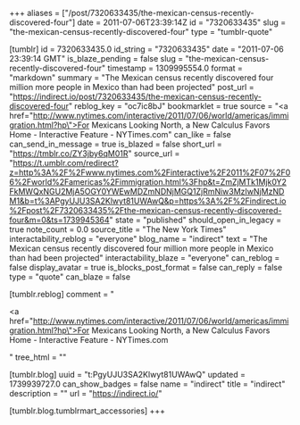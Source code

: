 +++
aliases = ["/post/7320633435/the-mexican-census-recently-discovered-four"]
date = 2011-07-06T23:39:14Z
id = "7320633435"
slug = "the-mexican-census-recently-discovered-four"
type = "tumblr-quote"

[tumblr]
id = 7320633435.0
id_string = "7320633435"
date = "2011-07-06 23:39:14 GMT"
is_blaze_pending = false
slug = "the-mexican-census-recently-discovered-four"
timestamp = 1309995554.0
format = "markdown"
summary = "The Mexican census recently discovered four million more people in Mexico than had been projected"
post_url = "https://indirect.io/post/7320633435/the-mexican-census-recently-discovered-four"
reblog_key = "oc7ic8bJ"
bookmarklet = true
source = "<a href=\"http://www.nytimes.com/interactive/2011/07/06/world/americas/immigration.html?hp\">For Mexicans Looking North, a New Calculus Favors Home - Interactive Feature - NYTimes.com</a>"
can_like = false
can_send_in_message = true
is_blazed = false
short_url = "https://tmblr.co/ZY3jby6qM01R"
source_url = "https://t.umblr.com/redirect?z=http%3A%2F%2Fwww.nytimes.com%2Finteractive%2F2011%2F07%2F06%2Fworld%2Famericas%2Fimmigration.html%3Fhp&t=ZmZjMTk1Mjk0Y2FkMWQxNGU2MjA5OGY0YWEwMDZmNDNjMGQ1ZjRmNiw3MzIwNjMzNDM1&b=t%3APgyUJU3SA2Klwyt81UWAwQ&p=https%3A%2F%2Findirect.io%2Fpost%2F7320633435%2Fthe-mexican-census-recently-discovered-four&m=0&ts=1739945364"
state = "published"
should_open_in_legacy = true
note_count = 0.0
source_title = "The New York Times"
interactability_reblog = "everyone"
blog_name = "indirect"
text = "The Mexican census recently discovered four million more people in Mexico than had been projected"
interactability_blaze = "everyone"
can_reblog = false
display_avatar = true
is_blocks_post_format = false
can_reply = false
type = "quote"
can_blaze = false

[tumblr.reblog]
comment = "<p><a href=\"http://www.nytimes.com/interactive/2011/07/06/world/americas/immigration.html?hp\">For Mexicans Looking North, a New Calculus Favors Home - Interactive Feature - NYTimes.com</a></p>"
tree_html = ""

[tumblr.blog]
uuid = "t:PgyUJU3SA2Klwyt81UWAwQ"
updated = 1739939727.0
can_show_badges = false
name = "indirect"
title = "indirect"
description = ""
url = "https://indirect.io/"

[tumblr.blog.tumblrmart_accessories]
+++
